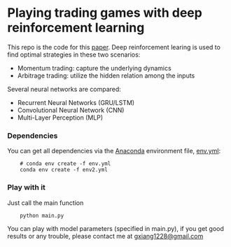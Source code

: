 
# **Playing trading games with deep reinforcement learning**

This repo is the code for this [paper](https://arxiv.org/abs/1803.03916). Deep reinforcement learing is used to find optimal strategies in these two scenarios:
* Momentum trading: capture the underlying dynamics
* Arbitrage trading: utilize the hidden relation among the inputs

Several neural networks are compared: 
* Recurrent Neural Networks (GRU/LSTM)
* Convolutional Neural Network (CNN)
* Multi-Layer Perception (MLP)

### Dependencies

You can get all dependencies via the [Anaconda](https://conda.io/docs/user-guide/tasks/manage-environments.html#creating-an-environment-from-an-environment-yml-file) environment file, [env.yml](https://github.com/golsun/deep-RL-time-series/blob/master/env.yml):
```
    # conda env create -f env.yml
    conda env create -f env2.yml
```
### Play with it
Just call the main function
```
    python main.py
```
You can play with model parameters (specified in main.py), if you get good results or any trouble, please contact me at gxiang1228@gmail.com
